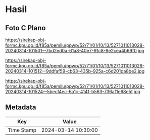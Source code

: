# Hasil

## Foto C Plano

https://sirekap-obj-formc.kpu.go.id/f85a/pemilu/ppwp/52/71/01/10/13/5271011013028-20240314-101501--7bd2ed0a-61a8-40e7-91c8-9e2cea4b69f0.jpg

https://sirekap-obj-formc.kpu.go.id/f85a/pemilu/ppwp/52/71/01/10/13/5271011013028-20240314-101512--9ddfaf59-cb63-435b-925a-c6d201da8be2.jpg

https://sirekap-obj-formc.kpu.go.id/f85a/pemilu/ppwp/52/71/01/10/13/5271011013028-20240314-101524--5becf4ec-6a1c-4141-b563-736af1e68e5f.jpg


## Metadata

| Key        | Value               |
| ---------- | ------------------- |
| Time Stamp | 2024-03-14 10:30:00 |




